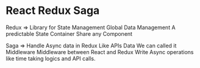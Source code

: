 # React Redux Saga

Redux => Library for State Management
         Global Data Management
         A predictable State Container
         Share any Component

Saga => Handle Async data in Redux Like APIs Data
         We can called it Middleware
         Middleware between React and Redux
         Write Async operations like time taking logics 
         and API calls.

